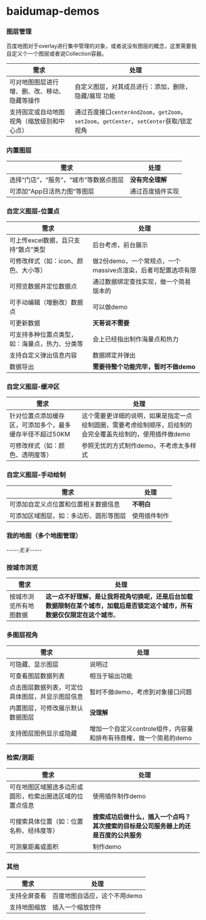 # baidumap-demos

### 图层管理

百度地图对于overlay进行集中管理的对象，或者说没有图层的概念，这里需要我自定义个一个图层或者说Collection容器。

需求 | 处理
---|---
可对地图图层进行增、删、改、移动、隐藏等操作 | 自定义图层，对其成员进行：添加，删除，隐藏/展现 功能
支持固定或自动地图视角（缩放级别和中心点） | 通过百度接口`centerAndZoom`，`getZoom`， `setZoom`，`getCenter`，`setCenter`获取/锁定视角



### 内置图层

需求 | 处理
---|---
选择“门店”，“服务”，“城市”等数据点图层 | **没有完全理解**
可添加“App日活热力图“等图层 | 通过百度插件实现


### 自定义图层-位置点

需求 | 处理
---|---
可上传excel数据，且只支持“散点”类型 | 后台考虑，前台展示
可修改样式（如：icon、颜色、大小等）| 做2份demo，一个常规点，一个massive点渲染，后者可配置选项有限
可预览数据并定位数据点 | 通过数据绑定查找实现，做一个简易版本的
可手动编辑（增删改）数据点 | 可以做demo
可更新数据 | **天哥说不需要**
可支持多种位置点类型，如：海量点，热力、分类等 | 会上已经指出制作海量点和热力
支持自定义弹出信息内容 | 数据绑定并弹出
数据导出 | **需要待整个功能完毕，暂时不做demo**



### 自定义图层-缓冲区

需求 | 处理
---|---
针对位置点添加缓存区，可添加多个，最多缓存半径不超过50KM | 这个需要更详细的说明，如果是指定一点绘制圆圈，需要考虑绘制顺序，后绘制的会完全覆盖先绘制的，使用插件做demo
可修改样式（如：颜色、透明度等） | 参照无忧的方式制作demo，不考虑太多样式



### 自定义图层-手动绘制

需求 | 处理
---|---
可添加自定义点位置和位置相关数据信息 | **不明白**
可添加区域图层，如：多边形、圆形等图层 | 使用插件制作



### 我的地图（多个地图管理）
*-----无关-----*


### 按城市浏览
需求 | 处理
---|---
按城市浏览所有地图数据 | **这一点不好理解，是让我将视角切换呢，还是后台加载数据限制在某个城市，加载后是否锁定这个城市，所有数据仅仅限定在这个城市**。



### 多图层视角
需求 | 处理
---|---
可隐藏、显示图层 | 说明过
可查看图层数据列表 | 相当于输出功能
点击图层数据列表，可定位具体图层，并显示图层信息 | 暂时不做demo，考虑到对象接口问题
内置图层，可修改展示默认数据图层 | **没理解**
支持图层图例显示或隐藏 | 增加一个自定义controle组件，内容量和排布有待商榷，做一个简易的demo



### 检索/测距
需求 | 处理
---|---
可在地图区域圈选多边形或圆形，检索出圈选区域的位置点信息 | 使用插件制作demo
可搜索具体位置（如：位置名称、经纬度等）| **搜索成功后做什么，插入一个点吗？其次搜索的目标是公司服务器上的还是百度的公共服务**
可测量距离或面积 | 制作demo


### 其他

需求 | 处理
---|---
支持全屏查看 | 百度地图自适应，这个不用demo
支持地图缩放 | 插入一个缩放控件



